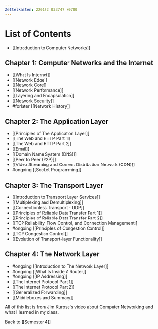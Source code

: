 ```yaml
---
Zettelkasten: 220122 033747 +0700
---
```

# List of Contents
* [[Introduction to Computer Networks]]

## Chapter 1: Computer Networks and the Internet
* [[What Is Internet]]
* [[Network Edge]]
* [[Network Core]]
* [[Network Performance]]
* [[Layering and Encapsulation]]
* [[Network Security]]
* #forlater [[Network History]]


## Chapter 2: The Application Layer
* [[Principles of The Application Layer]]
* [[The Web and HTTP Part 1]]
* [[The Web and HTTP Part 2]]
* [[Email]]
* [[Domain Name System (DNS)]]
* [[Peer to Peer (P2P)]]
* [[Video Streaming and Content Distribution Network (CDN)]]
* #ongoing  [[Socket Programming]]

## Chapter 3: The Transport Layer
* [[Introduction to Transport Layer Services]]
* [[Multiplexing and Demultiplexing]]
* [[Connectionless Transport - UDP]]
* [[Principles of Reliable Data Transfer Part 1]]
* [[Principles of Reliable Data Transfer Part 2]]
* [[TCP Reliability, Flow Control, and Connection Management]]
* #ongoing [[Principles of Congestion Control]]
* [[TCP Congestion Control]]
* [[Evolution of Transport-layer Functionality]]

## Chapter 4: The Network Layer
* #ongoing [[Introduction to The Network Layer]]
* #ongoing [[What Is Inside A Router]]
* #ongoing [[IP Addressing]]
* [[The Internet Protocol Part 1]]
* [[The Internet Protocol Part 2]]
* [[Generalized Forwarding]]
* [[Middleboxes and Summary]]

All of this list is from Jim Kurose's video about Computer Networking and what I learned in my class.

Back to [[Semester 4]]